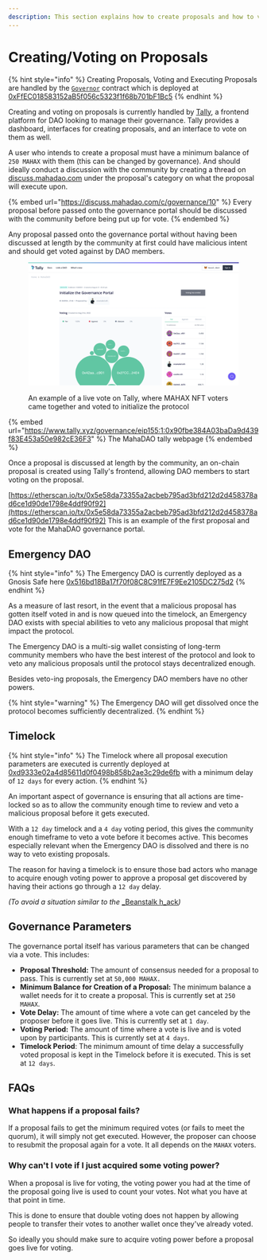```yaml
---
description: This section explains how to create proposals and how to vote on them.
---
```


# Creating/Voting on Proposals

{% hint style="info" %}
Creating Proposals, Voting and Executing Proposals are handled by the [`Governor`](https://github.com/MahaDAO/governance-contracts/blob/master/contracts/MAHAXGovernor.sol) contract which is deployed at [0xFfEC018583152aB5f056c5323f1f68b701bF1Bc5](https://etherscan.io/address/0xffec018583152ab5f056c5323f1f68b701bf1bc5)
{% endhint %}

Creating and voting on proposals is currently handled by [Tally](https://www.tally.xyz/governance/eip155:1:0x90fbe384A03baDa9d439f83E453a50e982cE36F3), a frontend platform for DAO looking to manage their governance. Tally provides a dashboard, interfaces for creating proposals, and an interface to vote on them as well.

A user who intends to create a proposal must have a minimum balance of `250 MAHAX` with them (this can be changed by governance). And should ideally conduct a discussion with the community by creating a thread on [discuss.mahadao.com](https://discuss.mahadao.com/) under the proposal's category on what the proposal will execute upon.

{% embed url="https://discuss.mahadao.com/c/governance/10" %}
Every proposal before passed onto the governance portal should be discussed with the community before being put up for vote.
{% endembed %}

Any proposal passed onto the governance portal without having been discussed at length by the community at first could have malicious intent and should get voted against by DAO members.&#x20;

<figure><img src="../.gitbook/assets/image (1) (1) (1).png" alt=""><figcaption><p>An example of a live vote on Tally, where MAHAX NFT voters came together and voted to initialize the protocol </p></figcaption></figure>

{% embed url="https://www.tally.xyz/governance/eip155:1:0x90fbe384A03baDa9d439f83E453a50e982cE36F3" %}
The MahaDAO tally webpage
{% endembed %}

Once a proposal is discussed at length by the community, an on-chain proposal is created using Tally's frontend, allowing DAO members to start voting on the proposal.

[https://etherscan.io/tx/0x5e58da73355a2acbeb795ad3bfd212d2d458378ad6ce1d90de1798e4ddf90f92](https://etherscan.io/tx/0x5e58da73355a2acbeb795ad3bfd212d2d458378ad6ce1d90de1798e4ddf90f92) This is an example of the first proposal and vote for the MahaDAO governance portal.&#x20;

## Emergency DAO

{% hint style="info" %}
The Emergency DAO is currently deployed as a Gnosis Safe here [0x516bd18Ba17f70f08C8C91fE7F9Ee2105DC275d2](https://gnosis-safe.io/app/eth:0x516bd18Ba17f70f08C8C91fE7F9Ee2105DC275d2/home)
{% endhint %}

As a measure of last resort, in the event that a malicious proposal has gotten itself voted in and is now queued into the timelock, an Emergency DAO exists with special abilities to veto any malicious proposal that might impact the protocol.

The Emergency DAO is a multi-sig wallet consisting of long-term community members who have the best interest of the protocol and look to veto any malicious proposals until the protocol stays decentralized enough.

Besides veto-ing proposals, the Emergency DAO members have no other powers.

{% hint style="warning" %}
The Emergency DAO will get dissolved once the protocol becomes sufficiently decentralized.
{% endhint %}

## Timelock

{% hint style="info" %}
The Timelock where all proposal execution parameters are executed is currently deployed at [0xd9333e02a4d85611d0f0498b858b2ae3c29de6fb](https://etherscan.io/address/0xd9333e02a4d85611d0f0498b858b2ae3c29de6fb#code) with a minimum delay of `12 days` for every action.&#x20;
{% endhint %}

An important aspect of governance is ensuring that all actions are time-locked so as to allow the community enough time to review and veto a malicious proposal before it gets executed.

With a `12 day` timelock and a `4 day` voting period, this gives the community enough timeframe to veto a vote before it becomes active. This becomes especially relevant when the Emergency DAO is dissolved and there is no way to veto existing proposals.

The reason for having a timelock is to ensure those bad actors who manage to acquire enough voting power to approve a proposal get discovered by having their actions go through a `12 day` delay.&#x20;

_(To avoid a situation similar to the_ [_Beanstalk h_ack](https://cointelegraph.com/news/beanstalk-farms-loses-182m-in-defi-governance-exploit)_)_

## Governance Parameters

The governance portal itself has various parameters that can be changed via a vote. This includes:

* **Proposal Threshold:** The amount of consensus needed for a proposal to pass. This is currently set at `50,000 MAHAX.`
* **Minimum Balance for Creation of a Proposal:** The minimum balance a wallet needs for it to create a proposal. This is currently set at `250 MAHAX`.
* **Vote Delay:** The amount of time where a vote can get canceled by the proposer before it goes live. This is currently set at `1 day`.
* **Voting Period:** The amount of time where a vote is live and is voted upon by participants. This is currently set at `4 days`.
* **Timelock Period**: The minimum amount of time delay a successfully voted proposal is kept in the Timelock before it is executed. This is set at `12 days`.

## FAQs

### What happens if a proposal fails?

If a proposal fails to get the minimum required votes (or fails to meet the quorum), it will simply not get executed. However, the proposer can choose to resubmit the proposal again for a vote. It all depends on the `MAHAX` voters.

### Why can't I vote if I just acquired some voting power?

When a proposal is live for voting, the voting power you had at the time of the proposal going live is used to count your votes. Not what you have at that point in time.

This is done to ensure that double voting does not happen by allowing people to transfer their votes to another wallet once they've already voted.

So ideally you should make sure to acquire voting power before a proposal goes live for voting.
